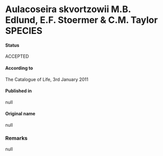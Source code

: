 Aulacoseira skvortzowii M.B. Edlund, E.F. Stoermer & C.M. Taylor SPECIES
=======

#### Status
ACCEPTED

#### According to
The Catalogue of Life, 3rd January 2011

#### Published in
null

#### Original name
null

### Remarks
null